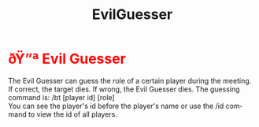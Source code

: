 ﻿---
lang: en-US
title: EvilGuesser
prev: Deathpact
next: EvilHacker
---
# <font color="red">ðŸ”ª <b>Evil Guesser</b></font> <Badge text="Killing" type="tip" vertical="middle"/>

The Evil Guesser can guess the role of a certain player during the meeting. If correct, the target dies. If wrong, the Evil Guesser dies. The guessing command is: /bt [player id] [role]<br>
You can see the player's id before the player's name or use the /id command to view the id of all players.<br>
